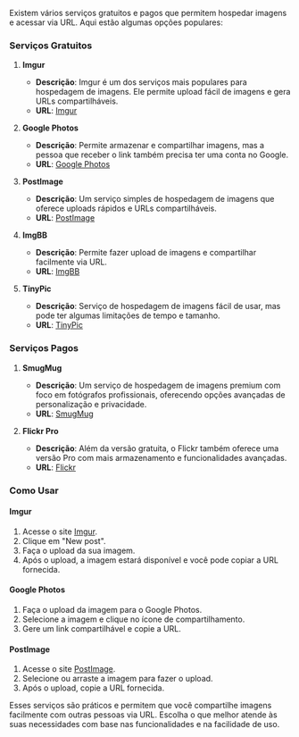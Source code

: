 Existem vários serviços gratuitos e pagos que permitem hospedar imagens e acessar via URL. Aqui estão algumas opções populares:

### Serviços Gratuitos

1. **Imgur**
   - **Descrição**: Imgur é um dos serviços mais populares para hospedagem de imagens. Ele permite upload fácil de imagens e gera URLs compartilháveis.
   - **URL**: [Imgur](https://imgur.com/)

2. **Google Photos**
   - **Descrição**: Permite armazenar e compartilhar imagens, mas a pessoa que receber o link também precisa ter uma conta no Google.
   - **URL**: [Google Photos](https://photos.google.com/)

3. **PostImage**
   - **Descrição**: Um serviço simples de hospedagem de imagens que oferece uploads rápidos e URLs compartilháveis.
   - **URL**: [PostImage](https://postimages.org/)

4. **ImgBB**
   - **Descrição**: Permite fazer upload de imagens e compartilhar facilmente via URL.
   - **URL**: [ImgBB](https://imgbb.com/)

5. **TinyPic**
   - **Descrição**: Serviço de hospedagem de imagens fácil de usar, mas pode ter algumas limitações de tempo e tamanho.
   - **URL**: [TinyPic](https://tinypic.com/)

### Serviços Pagos

1. **SmugMug**
   - **Descrição**: Um serviço de hospedagem de imagens premium com foco em fotógrafos profissionais, oferecendo opções avançadas de personalização e privacidade.
   - **URL**: [SmugMug](https://www.smugmug.com/)

2. **Flickr Pro**
   - **Descrição**: Além da versão gratuita, o Flickr também oferece uma versão Pro com mais armazenamento e funcionalidades avançadas.
   - **URL**: [Flickr](https://www.flickr.com/)

### Como Usar

#### Imgur
1. Acesse o site [Imgur](https://imgur.com/).
2. Clique em "New post".
3. Faça o upload da sua imagem.
4. Após o upload, a imagem estará disponível e você pode copiar a URL fornecida.

#### Google Photos
1. Faça o upload da imagem para o Google Photos.
2. Selecione a imagem e clique no ícone de compartilhamento.
3. Gere um link compartilhável e copie a URL.

#### PostImage
1. Acesse o site [PostImage](https://postimages.org/).
2. Selecione ou arraste a imagem para fazer o upload.
3. Após o upload, copie a URL fornecida.

Esses serviços são práticos e permitem que você compartilhe imagens facilmente com outras pessoas via URL. Escolha o que melhor atende às suas necessidades com base nas funcionalidades e na facilidade de uso.